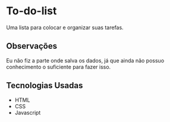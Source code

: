 # To-do-list
Uma lista para colocar e organizar suas tarefas.

## Observações
Eu não fiz a parte onde salva os dados, já que ainda não possuo conhecimento o suficiente para fazer isso. 

## Tecnologias Usadas
- HTML
- CSS
- Javascript
